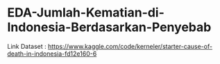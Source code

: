 # EDA-Jumlah-Kematian-di-Indonesia-Berdasarkan-Penyebab
Link Dataset : https://www.kaggle.com/code/kerneler/starter-cause-of-death-in-indonesia-fd12e160-6
